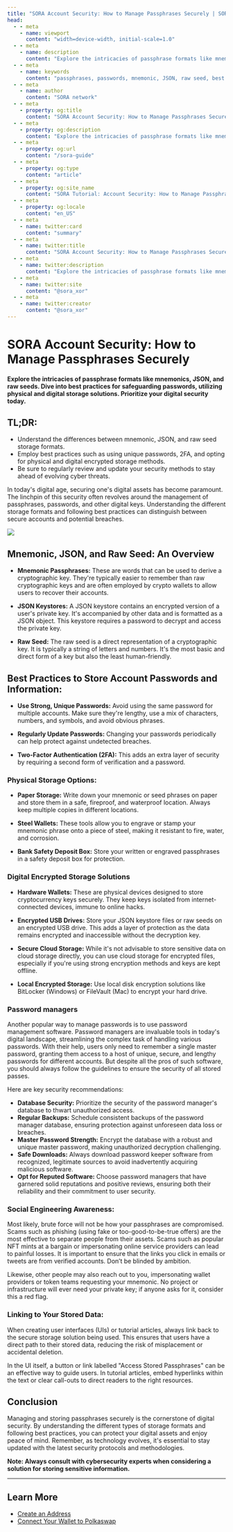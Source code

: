 ```yaml
---
title: "SORA Account Security: How to Manage Passphrases Securely | SORA Docs"
head:
  - - meta
    - name: viewport
      content: "width=device-width, initial-scale=1.0"
  - - meta
    - name: description
      content: "Explore the intricacies of passphrase formats like mnemonics, JSON, and raw seeds. Dive into best practices for safeguarding passwords, utilizing physical and digital storage solutions. Prioritize your digital security today."
  - - meta
    - name: keywords
      content: "passphrases, passwords, mnemonic, JSON, raw seed, best practices, digital security, two-factor authentication, physical storage, digital storage, password managers, social engineering, user interfaces, security protocols"
  - - meta
    - name: author
      content: "SORA network"
  - - meta
    - property: og:title
      content: "SORA Account Security: How to Manage Passphrases Securely"
  - - meta
    - property: og:description
      content: "Explore the intricacies of passphrase formats like mnemonics, JSON, and raw seeds. Dive into best practices for safeguarding passwords, utilizing physical and digital storage solutions. Prioritize your digital security today."
  - - meta
    - property: og:url
      content: "/sora-guide"
  - - meta
    - property: og:type
      content: "article"
  - - meta
    - property: og:site_name
      content: "SORA Tutorial: Account Security: How to Manage Passphrases Securely"
  - - meta
    - property: og:locale
      content: "en_US"
  - - meta
    - name: twitter:card
      content: "summary"
  - - meta
    - name: twitter:title
      content: "SORA Account Security: How to Manage Passphrases Securely"
  - - meta
    - name: twitter:description
      content: "Explore the intricacies of passphrase formats like mnemonics, JSON, and raw seeds. Dive into best practices for safeguarding passwords, utilizing physical and digital storage solutions. Prioritize your digital security today."
  - - meta
    - name: twitter:site
      content: "@sora_xor"
  - - meta
    - name: twitter:creator
      content: "@sora_xor"
---
```


# SORA Account Security: How to Manage Passphrases Securely

#### Explore the intricacies of passphrase formats like mnemonics, JSON, and raw seeds. Dive into best practices for safeguarding passwords, utilizing physical and digital storage solutions. Prioritize your digital security today.

## TL;DR:

- Understand the differences between mnemonic, JSON, and raw seed storage formats.
- Employ best practices such as using unique passwords, 2FA, and opting for physical and digital encrypted storage methods.
- Be sure to regularly review and update your security methods to stay ahead of evolving cyber threats.

In today's digital age, securing one's digital assets has become paramount. The linchpin of this security often revolves around the management of passphrases, passwords, and other digital keys. Understanding the different storage formats and following best practices can distinguish between secure accounts and potential breaches.

![](.gitbook/assets/sora-account-security.png)

## Mnemonic, JSON, and Raw Seed: An Overview

- **Mnemonic Passphrases:** These are words that can be used to derive a cryptographic key. They're typically easier to remember than raw cryptographic keys and are often employed by crypto wallets to allow users to recover their accounts.

- **JSON Keystores:** A JSON keystore contains an encrypted version of a user's private key. It's accompanied by other data and is formatted as a JSON object. This keystore requires a password to decrypt and access the private key.

- **Raw Seed:** The raw seed is a direct representation of a cryptographic key. It is typically a string of letters and numbers. It's the most basic and direct form of a key but also the least human-friendly.

## Best Practices to Store Account Passwords and Information:

- **Use Strong, Unique Passwords:** Avoid using the same password for multiple accounts. Make sure they're lengthy, use a mix of characters, numbers, and symbols, and avoid obvious phrases.

- **Regularly Update Passwords:** Changing your passwords periodically can help protect against undetected breaches.

- **Two-Factor Authentication (2FA):** This adds an extra layer of security by requiring a second form of verification and a password.

### Physical Storage Options:

- **Paper Storage:** Write down your mnemonic or seed phrases on paper and store them in a safe, fireproof, and waterproof location. Always keep multiple copies in different locations.

- **Steel Wallets:** These tools allow you to engrave or stamp your mnemonic phrase onto a piece of steel, making it resistant to fire, water, and corrosion.

- **Bank Safety Deposit Box:** Store your written or engraved passphrases in a safety deposit box for protection.

### Digital Encrypted Storage Solutions

- **Hardware Wallets:** These are physical devices designed to store cryptocurrency keys securely. They keep keys isolated from internet-connected devices, immune to online hacks.

- **Encrypted USB Drives:** Store your JSON keystore files or raw seeds on an encrypted USB drive. This adds a layer of protection as the data remains encrypted and inaccessible without the decryption key.

- **Secure Cloud Storage:** While it's not advisable to store sensitive data on cloud storage directly, you can use cloud storage for encrypted files, especially if you're using strong encryption methods and keys are kept offline.

- **Local Encrypted Storage:** Use local disk encryption solutions like BitLocker (Windows) or FileVault (Mac) to encrypt your hard drive.

### Password managers

Another popular way to manage passwords is to use password management software. Password managers are invaluable tools in today's digital landscape, streamlining the complex task of handling various passwords. With their help, users only need to remember a single master password, granting them access to a host of unique, secure, and lengthy passwords for different accounts. But despite all the pros of such software, you should always follow the guidelines to ensure the security of all stored passes.

Here are key security recommendations:

- **Database Security:** Prioritize the security of the password manager's database to thwart unauthorized access.
- **Regular Backups:** Schedule consistent backups of the password manager database, ensuring protection against unforeseen data loss or breaches.
- **Master Password Strength:** Encrypt the database with a robust and unique master password, making unauthorized decryption challenging.
- **Safe Downloads:** Always download password keeper software from recognized, legitimate sources to avoid inadvertently acquiring malicious software.
- **Opt for Reputed Software:** Choose password managers that have garnered solid reputations and positive reviews, ensuring both their reliability and their commitment to user security.

### Social Engineering Awareness:

Most likely, brute force will not be how your passphrases are compromised. Scams such as phishing (using fake or too-good-to-be-true offers) are the most effective to separate people from their assets. Scams such as popular NFT mints at a bargain or impersonating online service providers can lead to painful losses.
It is important to ensure that the links you click in emails or tweets are from verified accounts. Don’t be blinded by ambition.

Likewise, other people may also reach out to you, impersonating wallet providers or token teams requesting your mnemonic. No project or infrastructure will ever need your private key; if anyone asks for it, consider this a red flag.

### Linking to Your Stored Data:

When creating user interfaces (UIs) or tutorial articles, always link back to the secure storage solution being used. This ensures that users have a direct path to their stored data, reducing the risk of misplacement or accidental deletion.

In the UI itself, a button or link labelled "Access Stored Passphrases" can be an effective way to guide users. In tutorial articles, embed hyperlinks within the text or clear call-outs to direct readers to the right resources.

## Conclusion

Managing and storing passphrases securely is the cornerstone of digital security. By understanding the different types of storage formats and following best practices, you can protect your digital assets and enjoy peace of mind. Remember, as technology evolves, it's essential to stay updated with the latest security protocols and methodologies.

**Note: Always consult with cybersecurity experts when considering a solution for storing sensitive information.**

---

## Learn More

- [Create an Address](./create-an-address)
- [Connect Your Wallet to Polkaswap](/polkaswap-connect-wallet.html.md)
